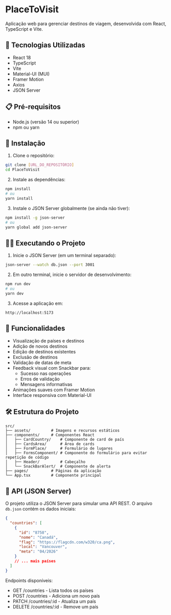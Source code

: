 # PlaceToVisit

Aplicação web para gerenciar destinos de viagem, desenvolvida com React, TypeScript e Vite.

## 🚀 Tecnologias Utilizadas

- React 18
- TypeScript
- Vite
- Material-UI (MUI)
- Framer Motion
- Axios
- JSON Server

## 📋 Pré-requisitos

- Node.js (versão 14 ou superior)
- npm ou yarn

## 🔧 Instalação

1. Clone o repositório:
```bash
git clone [URL_DO_REPOSITÓRIO]
cd PlaceToVisit
```

2. Instale as dependências:
```bash
npm install
# ou
yarn install
```

3. Instale o JSON Server globalmente (se ainda não tiver):
```bash
npm install -g json-server
# ou
yarn global add json-server
```

## 🏃‍♂️ Executando o Projeto

1. Inicie o JSON Server (em um terminal separado):
```bash
json-server --watch db.json --port 3001
```

2. Em outro terminal, inicie o servidor de desenvolvimento:
```bash
npm run dev
# ou
yarn dev
```

3. Acesse a aplicação em:
```
http://localhost:5173
```

## 📝 Funcionalidades

- Visualização de países e destinos
- Adição de novos destinos
- Edição de destinos existentes
- Exclusão de destinos
- Validação de datas de meta
- Feedback visual com Snackbar para:
  - Sucesso nas operações
  - Erros de validação
  - Mensagens informativas
- Animações suaves com Framer Motion
- Interface responsiva com Material-UI

## 🛠 Estrutura do Projeto

```
src/
├── assets/         # Imagens e recursos estáticos
├── components/     # Componentes React
│   ├── CardCountry/    # Componente de card de país
│   ├── CardsArea/      # Área de cards
│   ├── FormPlace/      # Formulário de lugares
│   ├── FormsComponent/ # Componente do formulário para evitar repetição de código
│   ├── Header/         # Cabeçalho
│   └── SnackBarAlert/  # Componente de alerta
├── pages/          # Páginas da aplicação
└── App.tsx         # Componente principal
```

## 🔄 API (JSON Server)

O projeto utiliza o JSON Server para simular uma API REST. O arquivo `db.json` contém os dados iniciais:

```json
{
  "countries": [
    {
      "id": "8758",
      "nome": "Canadá",
      "flag": "https://flagcdn.com/w320/ca.png",
      "local": "Vancouver",
      "meta": "04/2026"
    }
    // ... mais países
  ]
}
```

Endpoints disponíveis:
- GET /countries - Lista todos os países
- POST /countries - Adiciona um novo país
- PATCH /countries/:id - Atualiza um país
- DELETE /countries/:id - Remove um país
